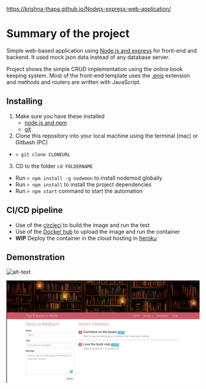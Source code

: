 https://krishna-thapa.github.io/Nodejs-express-web-application/

# Summary of the project
Simple web-based application using [Node.js and express](http://expressjs.com/) for front-end and backend. It used mock json data instead of any database server.

Project shows the simple CRUD implementation using the online book keeping system. Most of the front-end template uses the [.enjs](https://ejs.co/) extension and methods and routers are written with JavaScript. 

## Installing
1. Make sure you have these installed
	- [node.js and npm](http://nodejs.org/)
	- [git](http://git-scm.com/)
2. Clone this repository into your local machine using the terminal (mac) or Gitbash (PC) 
- `> git clone CLONEURL`
3. CD to the folder `cd FOLDERNAME`
- Run `> npm install -g nodemon` to install nodemod globally
- Run `> npm install` to install the project dependencies
- Run `> npm start` command to start the automation

## CI/CD pipeline 
- Use of the [circleci](https://circleci.com/) to build the image and run the test 
- Use of the [Docker hub](https://hub.docker.com/) to upload the image and run the container 
- **WIP** Deploy the container in the cloud hosting in [heroku](https://www.heroku.com/)

## Demonstration
![alt-text](app/public/images/Web-application.gif)

![alt-text](app/public/images/Feedback.jpg)
